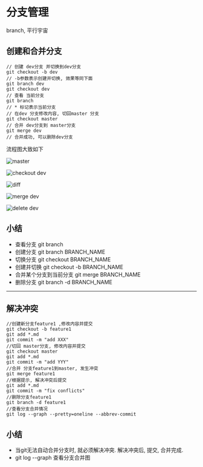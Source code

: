 分支管理
==
branch, 平行宇宙

创建和合并分支
--
```
// 创建 dev分支 并切换到dev分支
git checkout -b dev
// -b参数表示创建并切换, 效果等同下面
git branch dev
git checkout dev
// 查看 当前分支
git branch
// * 标记表示当前分支
// 在dev 分支修改内容, 切回master 分支
git checkout master
// 合并 dev分支到 master分支
git merge dev
// 合并成功, 可以删除dev分支
```
流程图大致如下

![master](https://www.liaoxuefeng.com/files/attachments/0013849087937492135fbf4bbd24dfcbc18349a8a59d36d000/0)

![checkout dev](https://www.liaoxuefeng.com/files/attachments/001384908811773187a597e2d844eefb11f5cf5d56135ca000/0)

![diff](https://www.liaoxuefeng.com/files/attachments/0013849088235627813efe7649b4f008900e5365bb72323000/0)

![merge dev](https://www.liaoxuefeng.com/files/attachments/00138490883510324231a837e5d4aee844d3e4692ba50f5000/0)

![delete dev](https://www.liaoxuefeng.com/files/attachments/001384908867187c83ca970bf0f46efa19badad99c40235000/0)

小结
--
- 查看分支 git branch
- 创建分支 git branch BRANCH_NAME
- 切换分支 git checkout BRANCH_NAME
- 创建并切换 git checkout -b BRANCH_NAME
- 合并某个分支到当前分支 git merge BRANCH_NAME
- 删除分支 git branch -d BRANCH_NAME
___________
解决冲突
--
```
//创建新分支feature1 ,修改内容并提交
git checkout -b feature1
git add *.md
git commit -m "add XXX"
//切回 master分支, 修改内容并提交
git checkout master
git add *.md
git commit -m "add YYY"
//合并 分支feature1到master, 发生冲突
git merge feature1
//根据提示, 解决冲突后提交
git add *.md
git commit -m "fix conflicts"
//删除分支feature1
git branch -d feature1
//查看分支合并情况
git log --graph --pretty=oneline --abbrev-commit
```
小结
--
- 当git无法自动合并分支时, 就必须解决冲突. 解决冲突后, 提交, 合并完成.
- git log --graph 查看分支合并图
